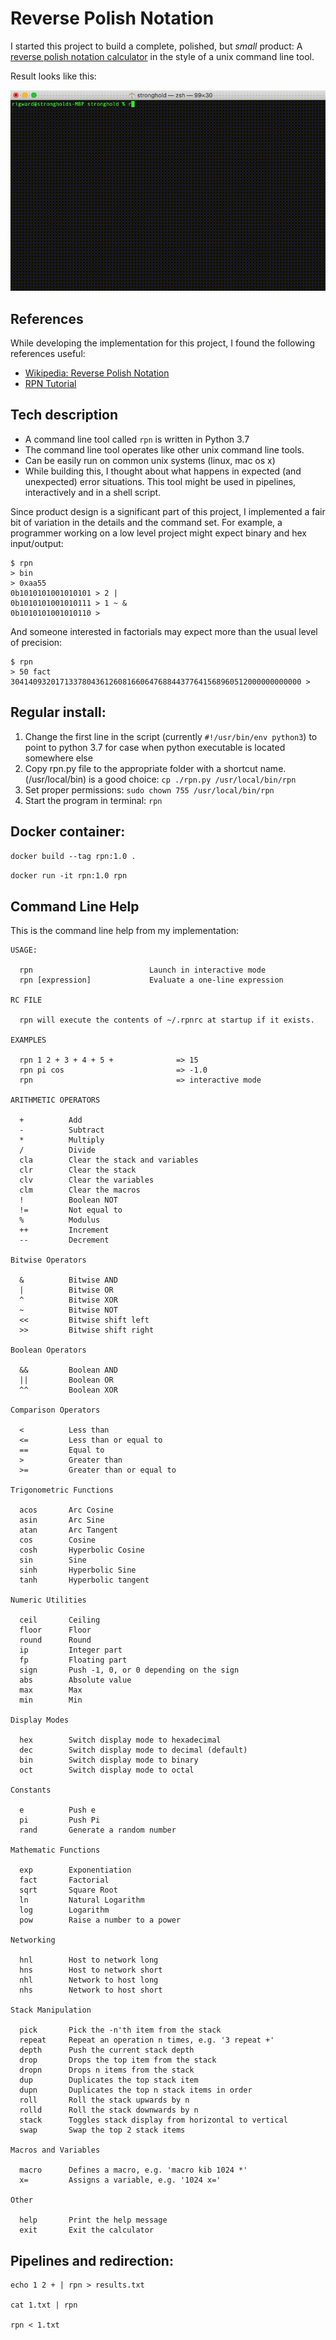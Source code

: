 # Reverse Polish Notation

I started this project to build a complete, polished, but _small_ product: A 
[reverse polish notation calculator](https://en.wikipedia.org/wiki/Reverse_Polish_notation) in the style of a unix command line tool.

Result looks like this:

![](rpn.gif)

## References

While developing the implementation for this project, I found the following references useful:

* [Wikipedia: Reverse Polish Notation](https://en.wikipedia.org/wiki/Reverse_Polish_notation)
* [RPN Tutorial](https://hansklav.home.xs4all.nl/rpn/)


## Tech description

* A command line tool called `rpn` is written in Python 3.7
* The command line tool operates like other unix command line tools.
* Can be easily run on common unix systems (linux, mac os x)
* While building this, I thought about what happens in expected (and unexpected) error situations. This tool might be used 
in pipelines, interactively and in a shell script.  

Since product design is a significant part of this project, I implemented a fair bit of variation in the details and the command set.
For example, a programmer working on a low level project might expect binary and hex input/output:  

    $ rpn
    > bin  
    > 0xaa55    
    0b1010101001010101 > 2 |  
    0b1010101001010111 > 1 ~ &  
    0b1010101001010110 >  

And someone interested in factorials may expect more than the usual level of precision:

    $ rpn
    > 50 fact
    30414093201713378043612608166064768844377641568960512000000000000 >
    
    
## Regular install:
1. Change the first line in the script (currently `#!/usr/bin/env python3`) to point to python 3.7 for case when python executable is located somewhere else
2. Copy rpn.py file to the appropriate folder with a shortcut name. (/usr/local/bin) is a good choice: `cp ./rpn.py /usr/local/bin/rpn`
3. Set proper permissions: `sudo chown 755 /usr/local/bin/rpn`
4. Start the program in terminal: `rpn`

## Docker container:

`docker build --tag rpn:1.0 .`
 
`docker run -it rpn:1.0 rpn`


## Command Line Help

This is the command line help from my implementation:

    USAGE:

      rpn                          Launch in interactive mode
      rpn [expression]             Evaluate a one-line expression

    RC FILE

      rpn will execute the contents of ~/.rpnrc at startup if it exists.

    EXAMPLES

      rpn 1 2 + 3 + 4 + 5 +              => 15
      rpn pi cos                         => -1.0
      rpn                                => interactive mode

    ARITHMETIC OPERATORS

      +          Add
      -          Subtract
      *          Multiply
      /          Divide
      cla        Clear the stack and variables
      clr        Clear the stack
      clv        Clear the variables
      clm        Clear the macros
      !          Boolean NOT
      !=         Not equal to
      %          Modulus
      ++         Increment
      --         Decrement

    Bitwise Operators

      &          Bitwise AND
      |          Bitwise OR
      ^          Bitwise XOR
      ~          Bitwise NOT
      <<         Bitwise shift left
      >>         Bitwise shift right

    Boolean Operators

      &&         Boolean AND
      ||         Boolean OR
      ^^         Boolean XOR

    Comparison Operators

      <          Less than
      <=         Less than or equal to
      ==         Equal to
      >          Greater than
      >=         Greater than or equal to

    Trigonometric Functions

      acos       Arc Cosine
      asin       Arc Sine
      atan       Arc Tangent
      cos        Cosine
      cosh       Hyperbolic Cosine
      sin        Sine
      sinh       Hyperbolic Sine
      tanh       Hyperbolic tangent

    Numeric Utilities

      ceil       Ceiling
      floor      Floor
      round      Round
      ip         Integer part
      fp         Floating part
      sign       Push -1, 0, or 0 depending on the sign
      abs        Absolute value
      max        Max
      min        Min

    Display Modes

      hex        Switch display mode to hexadecimal
      dec        Switch display mode to decimal (default)
      bin        Switch display mode to binary
      oct        Switch display mode to octal

    Constants

      e          Push e
      pi         Push Pi
      rand       Generate a random number

    Mathematic Functions

      exp        Exponentiation
      fact       Factorial
      sqrt       Square Root
      ln         Natural Logarithm
      log        Logarithm
      pow        Raise a number to a power

    Networking

      hnl        Host to network long
      hns        Host to network short
      nhl        Network to host long
      nhs        Network to host short

    Stack Manipulation

      pick       Pick the -n'th item from the stack
      repeat     Repeat an operation n times, e.g. '3 repeat +'
      depth      Push the current stack depth
      drop       Drops the top item from the stack
      dropn      Drops n items from the stack
      dup        Duplicates the top stack item
      dupn       Duplicates the top n stack items in order
      roll       Roll the stack upwards by n
      rolld      Roll the stack downwards by n
      stack      Toggles stack display from horizontal to vertical
      swap       Swap the top 2 stack items

    Macros and Variables

      macro      Defines a macro, e.g. 'macro kib 1024 *'
      x=         Assigns a variable, e.g. '1024 x='

    Other

      help       Print the help message
      exit       Exit the calculator


## Pipelines and redirection:


    echo 1 2 + | rpn > results.txt

    cat 1.txt | rpn

    rpn < 1.txt
